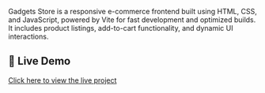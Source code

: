Gadgets Store is a responsive e-commerce frontend built using HTML, CSS, and JavaScript, powered by Vite for fast development and optimized builds. 
It includes product listings, add-to-cart functionality, and dynamic UI interactions.

## 🔗 Live Demo

[Click here to view the live project](https://gadgets-techstore.netlify.app/)


